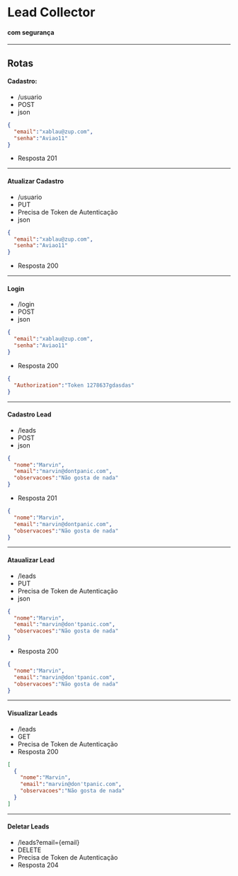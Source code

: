 # Lead Collector
#### com segurança

----------------

## Rotas

#### Cadastro:
- /usuario
- POST
- json
````json
{
  "email":"xablau@zup.com",
  "senha":"Aviao11"
}
````
- Resposta 201
-------
#### Atualizar Cadastro
- /usuario
- PUT
- Precisa de Token de Autenticação
- json
````json
{
  "email":"xablau@zup.com",
  "senha":"Aviao11"
}
````
- Resposta 200
----------

#### Login
- /login
- POST
- json
````json
{
  "email":"xablau@zup.com",
  "senha":"Aviao11"
}
````
- Resposta 200
````json
{
  "Authorization":"Token 1278637gdasdas"
}
````

------

#### Cadastro Lead
- /leads
- POST
- json
````json
{
  "nome":"Marvin",
  "email":"marvin@dontpanic.com",
  "observacoes":"Não gosta de nada"
}
````
- Resposta 201
````json
{
  "nome":"Marvin",
  "email":"marvin@dontpanic.com",
  "observacoes":"Não gosta de nada"
}
````
--------

#### Ataualizar Lead
- /leads
- PUT
- Precisa de Token de Autenticação
- json
````json
{
  "nome":"Marvin",
  "email":"marvin@don'tpanic.com",
  "observacoes":"Não gosta de nada"
}
````
- Resposta 200
````json
{
  "nome":"Marvin",
  "email":"marvin@don'tpanic.com",
  "observacoes":"Não gosta de nada"
}
````

-------
#### Visualizar Leads
- /leads
- GET
- Precisa de Token de Autenticação
- Resposta 200
````json
[
  {
    "nome":"Marvin",
    "email":"marvin@don'tpanic.com",
    "observacoes":"Não gosta de nada"
  }
]
````

-------
#### Deletar Leads
- /leads?email={email}
- DELETE
- Precisa de Token de Autenticação
- Resposta 204

